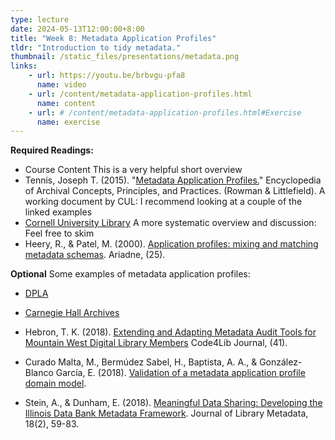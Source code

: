 ```yaml
---
type: lecture
date: 2024-05-13T12:00:00+8:00
title: "Week 8: Metadata Application Profiles"
tldr: "Introduction to tidy metadata."
thumbnail: /static_files/presentations/metadata.png
links:
    - url: https://youtu.be/brbvgu-pfa8
      name: video
    - url: /content/metadata-application-profiles.html
      name: content
    - url: # /content/metadata-application-profiles.html#Exercise
      name: exercise
---
```

**Required Readings:**
- Course Content
This is a very helpful short overview
- Tennis, Joseph T. (2015). "[Metadata Application Profiles.](https://papers.ssrn.com/sol3/papers.cfm?abstract_id=3225431)" Encyclopedia of Archival Concepts, Principles, and Practices. (Rowman & Littlefield).
A working document by CUL: I recommend looking at a couple of the linked examples
- [Cornell University Library](https://confluence.cornell.edu/display/mwgweb/CUL+Metadata+Application+Profiles)
A more systematic overview and discussion: Feel free to skim
- Heery, R., & Patel, M. (2000). [Application profiles: mixing and matching metadata schemas](http://www.ariadne.ac.uk/issue/25/app-profiles/). Ariadne, (25).  

**Optional**
Some examples of metadata application profiles:

- [DPLA](https://pro.dp.la/hubs/metadata-application-profile)
- [Carnegie Hall Archives](https://carnegiehall.github.io/digitalcolls-metadataprofile/)

- Hebron, T. K. (2018). [Extending and Adapting Metadata Audit Tools for Mountain West Digital Library Members](https://journal.code4lib.org/articles/13632 ) Code4Lib Journal, (41). 
- Curado Malta, M., Bermúdez Sabel, H., Baptista, A. A., & González-Blanco García, E. (2018). [Validation of a metadata application profile domain model](http://e-spacio.uned.es/fez/view/bibliuned:363-Egonzalez15). 
- Stein, A., & Dunham, E. (2018). [Meaningful Data Sharing: Developing the Illinois Data Bank Metadata Framework](https://www.ideals.illinois.edu/handle/2142/103173). Journal of Library Metadata, 18(2), 59-83. 
